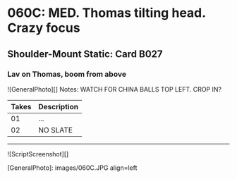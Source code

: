 # 060C: MED. Thomas tilting head. Crazy focus

## Shoulder-Mount Static: Card B027

### Lav on Thomas, boom from above

![GeneralPhoto][]
Notes: WATCH FOR CHINA BALLS TOP LEFT. CROP IN?

| Takes | Description |
|:---|:----|
| 01 | ... |
| 02 | NO SLATE |

----

![ScriptScreenshot][]


[GeneralPhoto]:  images/060C.JPG align=left
